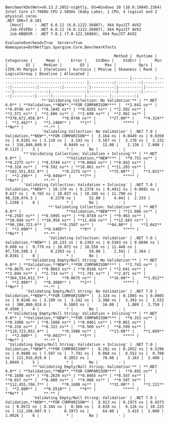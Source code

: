 
    BenchmarkDotNet=v0.13.2.2052-nightly, OS=Windows 10 (10.0.19045.2364)
    Intel Core i7-7660U CPU 2.50GHz (Kaby Lake), 1 CPU, 4 logical and 2 physical cores
    .NET SDK=7.0.101
      [Host]     : .NET 6.0.12 (6.0.1222.56807), X64 RyuJIT AVX2
      Job-FEVFDU : .NET 6.0.12 (6.0.1222.56807), X64 RyuJIT AVX2
      Job-KBQKVR : .NET 7.0.1 (7.0.122.56804), X64 RyuJIT AVX2

    EvaluateOverhead=True  Server=True  Namespace=DotNetTips.Spargine.Core.BenchmarkTests  

                                                    Method |  Runtime |                            Categories |      Mean |     Error |    StdDev |    StdErr |      Min |        Q1 |    Median |        Q3 |       Max |          Op/s | CI99.9% Margin | Iterations | Kurtosis | MValue | Skewness | Rank | LogicalGroup | Baseline | Allocated |
    ------------------------------------------------------ |--------- |-------------------------------------- |----------:|----------:|----------:|----------:|---------:|----------:|----------:|----------:|----------:|--------------:|---------------:|-----------:|---------:|-------:|---------:|-----:|------------- |--------- |----------:|
                    **'Validating Collection: No Validation'** | **.NET 6.0** | **Validation,**NEW**,**FOR COMPARISON**** |  **2.641 ns** | **0.0746 ns** | **0.1045 ns** | **0.0201 ns** | **2.502 ns** |  **2.571 ns** |  **2.606 ns** |  **2.699 ns** |  **2.962 ns** | **378,672,458.8** |      **0.0746 ns** |      **27.00** |    **4.314** |  **2.462** |   **1.2484** |    **1** |            ***** |       **No** |         **-** |
                    'Validating Collection: No Validation' | .NET 7.0 | Validation,**NEW**,**FOR COMPARISON** |  3.164 ns | 0.0449 ns | 0.0350 ns | 0.0101 ns | 3.110 ns |  3.143 ns |  3.167 ns |  3.178 ns |  3.232 ns | 316,046,849.9 |      0.0449 ns |      12.00 |    2.136 |  2.000 |   0.1123 |    3 |            * |       No |         - |
            **'Validating Collection: Validation + Inlining'** | **.NET 6.0** |                    **Validation,**NEW**** |  **9.751 ns** | **0.2275 ns** | **0.5749 ns** | **0.0664 ns** | **9.042 ns** |  **9.328 ns** |  **9.592 ns** | **10.061 ns** | **11.203 ns** | **102,551,832.9** |      **0.2275 ns** |      **75.00** |    **3.021** |  **2.296** |   **0.9494** |    **7** |            ***** |       **No** |         **-** |
            'Validating Collection: Validation + Inlining' | .NET 7.0 |                    Validation,**NEW** | 10.170 ns | 0.2378 ns | 0.4911 ns | 0.0681 ns | 9.627 ns |  9.765 ns | 10.037 ns | 10.345 ns | 11.790 ns |  98,328,074.3 |      0.2378 ns |      52.00 |    4.041 |  2.333 |   1.2268 |    8 |            * |       No |         - |
                       **'Validating Collection: Validation'** | **.NET 6.0** |                    **Validation,**NEW**** | **11.086 ns** | **0.2587 ns** | **0.5995 ns** | **0.0749 ns** | **9.963 ns** | **10.694 ns** | **10.958 ns** | **11.458 ns** | **12.683 ns** |  **90,204,723.6** |      **0.2587 ns** |      **64.00** |    **2.642** |  **2.000** |   **0.5405** |    **9** |            ***** |       **No** |         **-** |
                       'Validating Collection: Validation' | .NET 7.0 |                    Validation,**NEW** | 10.233 ns | 0.2393 ns | 0.5303 ns | 0.0690 ns | 9.600 ns |  9.779 ns | 10.072 ns | 10.556 ns | 11.448 ns |  97,720,598.1 |      0.2393 ns |      59.00 |    2.591 |  2.364 |   0.8381 |    8 |            * |       No |         - |
             **'Validating Empty/Null String: No Validation'** | **.NET 6.0** | **Validation,**NEW**,**FOR COMPARISON**** |  **2.743 ns** | **0.0675 ns** | **0.0663 ns** | **0.0166 ns** | **2.641 ns** |  **2.694 ns** |  **2.734 ns** |  **2.791 ns** |  **2.871 ns** | **364,534,012.7** |      **0.0675 ns** |      **16.00** |    **1.812** |  **2.000** |   **0.3088** |    **2** |            ***** |       **No** |         **-** |
             'Validating Empty/Null String: No Validation' | .NET 7.0 | Validation,**NEW**,**FOR COMPARISON** |  3.324 ns | 0.1003 ns | 0.0985 ns | 0.0246 ns | 3.199 ns |  3.242 ns |  3.308 ns |  3.393 ns |  3.533 ns | 300,860,024.6 |      0.1003 ns |      16.00 |    1.889 |  3.750 |   0.4560 |    4 |            * |       No |         - |
     **'Validating Empty/Null String: Validation + Inlining'** | **.NET 6.0** | **Validation,**NEW**,**FOR COMPARISON**** |  **8.353 ns** | **0.1988 ns** | **0.1660 ns** | **0.0461 ns** | **8.061 ns** |  **8.226 ns** |  **8.322 ns** |  **8.509 ns** |  **8.599 ns** | **119,723,052.4** |      **0.1988 ns** |      **13.00** |    **1.669** |  **2.000** |   **0.0837** |    **5** |            ***** |       **No** |         **-** |
     'Validating Empty/Null String: Validation + Inlining' | .NET 7.0 | Validation,**NEW**,**FOR COMPARISON** |  8.202 ns | 0.2052 ns | 0.5296 ns | 0.0600 ns | 7.587 ns |  7.791 ns |  8.060 ns |  8.552 ns |  9.708 ns | 121,916,019.9 |      0.2052 ns |      78.00 |    3.163 |  2.400 |   1.0049 |    5 |            * |       No |         - |
                **'Validating Empty/Null String: Validation'** | **.NET 6.0** | **Validation,**NEW**,**FOR COMPARISON**** |  **8.892 ns** | **0.1688 ns** | **0.2629 ns** | **0.0465 ns** | **8.547 ns** |  **8.657 ns** |  **8.880 ns** |  **9.088 ns** |  **9.507 ns** | **112,455,766.7** |      **0.1688 ns** |      **32.00** |    **2.222** |  **2.000** |   **0.5510** |    **6** |            ***** |       **No** |         **-** |
                'Validating Empty/Null String: Validation' | .NET 7.0 | Validation,**NEW**,**FOR COMPARISON** |  8.913 ns | 0.1973 ns | 0.4573 ns | 0.0572 ns | 8.344 ns |  8.566 ns |  8.828 ns |  9.126 ns | 10.225 ns | 112,198,907.9 |      0.1973 ns |      64.00 |    3.415 |  2.000 |   1.0026 |    6 |            * |       No |         - |
